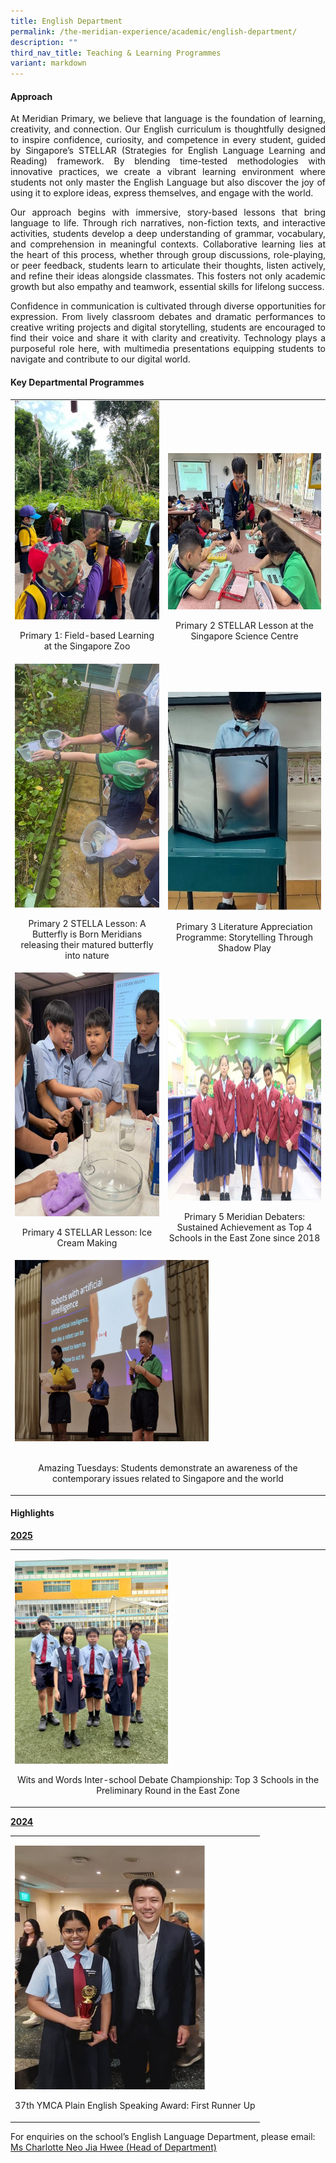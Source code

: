 ```yaml
---
title: English Department
permalink: /the-meridian-experience/academic/english-department/
description: ""
third_nav_title: Teaching & Learning Programmes
variant: markdown
---
```

<h4>Approach</h4>
<p align="justify">At Meridian Primary, we believe that language is the foundation of learning,
creativity, and connection. Our English curriculum is thoughtfully designed
to inspire confidence, curiosity, and competence in every student, guided
by Singapore’s STELLAR (Strategies for English Language Learning and Reading)
framework. By blending time-tested methodologies with innovative practices,
we create a vibrant learning environment where students not only master
the English Language but also discover the joy of using it to explore ideas,
express themselves, and engage with the world.</p>
<p align="justify">Our approach begins with immersive, story-based lessons that bring language
to life. Through rich narratives, non-fiction texts, and interactive activities,
students develop a deep understanding of grammar, vocabulary, and comprehension
in meaningful contexts. Collaborative learning lies at the heart of this
process, whether through group discussions, role-playing, or peer feedback,
students learn to articulate their thoughts, listen actively, and refine
their ideas alongside classmates. This fosters not only academic growth
but also empathy and teamwork, essential skills for lifelong success.</p>
<p align="justify">Confidence in communication is cultivated through diverse opportunities
for expression. From lively classroom debates and dramatic performances
to creative writing projects and digital storytelling, students are encouraged
to find their voice and share it with clarity and creativity. Technology
plays a purposeful role here, with multimedia presentations equipping students
to navigate and contribute to our digital world.</p>
<p></p>
<h4>Key Departmental Programmes</h4>
<p></p>
<table style="minWidth: 50px">
<colgroup>
<col>
<col>
</colgroup>
<tbody>
<tr>
<td rowspan="1" colspan="1">
<div class="isomer-image-wrapper">
<img style="width:280px;height:350px;float:center" height="auto" width="100%" src="/images/The%20Meridian%20Experience/English%20Dept/2024_EL1.jpg">
</div>
<p style="text-align:center; font-size:14px;">Primary 1: Field-based Learning at the Singapore Zoo</p>
</td>
<td rowspan="1" colspan="1">
<div class="isomer-image-wrapper"><br><br><br><br>
<img style="width:380px;height:250px;float:center" height="auto" width="100%" src="/images/The%20Meridian%20Experience/English%20Dept/2024_EL3.jpg">
</div>

<p style="text-align:center; font-size:14px;">Primary 2 STELLAR Lesson at the Singapore Science Centre</p>
</td>
</tr>
<tr>
<td rowspan="1" colspan="1">
<div class="isomer-image-wrapper">
<img style="width:310px;height:390px;float:center" height="auto" width="100%" alt="" src="/images/The Meridian Experience/English Dept/EL2025_1.jpg">
</div>
<p style="text-align:center; font-size:14px;">Primary 2 STELLA Lesson: A Butterfly is Born Meridians releasing their
matured butterfly into nature</p>
</td>
<td rowspan="1" colspan="1">
<div class="isomer-image-wrapper"><br><br>
<img style="width:310px;height:350px;float:center" height="auto" width="100%" src="/images/The%20Meridian%20Experience/English%20Dept/2024_EL4.jpg">
</div>
<p style="text-align:center; font-size:14px;">Primary 3 Literature Appreciation Programme: Storytelling Through Shadow
Play</p>
</td>
</tr>
<tr>
<td rowspan="1" colspan="1">
<div class="isomer-image-wrapper">
<img style="width:310px;height:390px;float:center" height="auto" width="100%" alt="" src="/images/The Meridian Experience/English Dept/EL2025_2.jpg">
</div>
<p style="text-align:center; font-size:14px;">Primary 4 STELLAR Lesson: Ice Cream Making</p>
</td>
<td rowspan="1" colspan="1">
<div class="isomer-image-wrapper">
<br><br><br><br>
<img style="width:310px;height:290px;float:center" height="auto" width="100%" src="/images/The%20Meridian%20Experience/English%20Dept/2024_EL6.jpg">
</div>
<p style="text-align:center; font-size:14px;">Primary 5 Meridian Debaters: Sustained Achievement as Top 4 Schools in
the East Zone since 2018</p>
</td>
</tr>
<tr>
<td rowspan="1" colspan="2">
<div class="isomer-image-wrapper">
<img style="width:310px;height:290px;float:center" height="auto" width="100%" alt="" src="/images/The Meridian Experience/English Dept/2024_EL5.jpg">
</div>
	<br>
<p style="text-align:center; font-size:14px;">Amazing Tuesdays: Students demonstrate an awareness of the contemporary
issues related to Singapore and the world</p>
</td>
</tr>
</tbody>
</table>
<h4>Highlights</h4>
<p></p>
<p><strong><u>2025</u></strong>
</p>
<table style="minWidth: 25px">
<colgroup>
<col>
</colgroup>
<tbody>
<tr>
<td rowspan="1" colspan="1">
<p></p>
<div class="isomer-image-wrapper">
<img style="width: 50%;" height="auto" width="100%" alt="" src="/images/The Meridian Experience/English Dept/EL2025_3.jpg">
</div>
<p style="text-align:center; font-size:14px;">Wits and Words Inter-school Debate Championship: Top 3 Schools in the
Preliminary Round in the East Zone</p>
</td>
</tr>
</tbody>
</table>
<p></p>
<p><strong><u>2024</u></strong>
</p>
<p></p>
<table style="minWidth: 25px">
<colgroup>
<col>
</colgroup>
<tbody>
<tr>
<td rowspan="1" colspan="1">
<p></p>
<div class="isomer-image-wrapper">
<img style="width:310px;height:390px;float:center" height="auto" width="100%" alt="" src="/images/The Meridian Experience/English Dept/EL2025_4.jpg">
</div>
<p style="text-align:center; font-size:14px;">37th YMCA Plain English Speaking Award: First Runner Up</p>
</td>
</tr>
</tbody>
</table>
<p>For enquiries on the school’s English Language Department, please email:
<br><a href="mailto:neo_jia_hwee@moe.edu.sg" rel="noopener noreferrer nofollow" target="_blank">Ms Charlotte Neo Jia Hwee (Head of Department)</a>
</p>
<p></p>